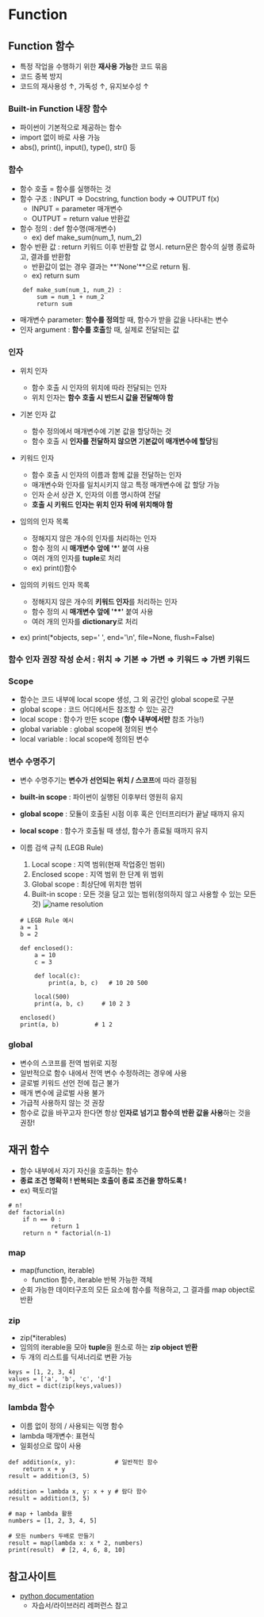 # Function

## Function 함수
- 특정 작업을 수행하기 위한 **재사용 가능**한 코드 묶음
- 코드 중복 방지
- 코드의 재사용성 ↑, 가독성 ↑, 유지보수성 ↑

### Built-in Function 내장 함수
- 파이썬이 기본적으로 제공하는 함수
- import 없이 바로 사용 가능
- abs(), print(), input(), type(), str() 등


### 함수
- 함수 호출 = 함수를 실행하는 것
- 함수 구조 : INPUT ⇒ Docstring, function body ⇒ OUTPUT f(x)
    - INPUT = parameter 매개변수
    - OUTPUT = return value 반환값
- 함수 정의 : def 함수명(매개변수)
    - ex)  def make_sum(num_1, num_2)
- 함수 반환 값 : return 키워드 이후 반환할 값 명시. return문은 함수의 실행 종료하고, 결과를 반환함
    - 반환값이 없는 경우 결과는 **'None'**으로 return 됨.
    - ex)  return sum

```
    def make_sum(num_1, num_2) :
        sum = num_1 + num_2
        return sum
```

- 매개변수 parameter: **함수를 정의**할 때, 함수가 받을 값을 나타내는 변수
- 인자 argument : **함수를 호출**할 때, 실제로 전달되는 값 

### 인자
- 위치 인자
    - 함수 호출 시 인자의 위치에 따라 전달되는 인자
    - 위치 인자는 **함수 호출 시 반드시 값을 전달해야 함**

- 기본 인자 값
    - 함수 정의에서 매개변수에 기본 값을 할당하는 것
    - 함수 호출 시 **인자를 전달하지 않으면 기본값이 매개변수에 할당**됨

- 키워드 인자
    - 함수 호출 시 인자의 이름과 함께 값을 전달하는 인자
    - 매개변수와 인자를 일치시키지 않고 특정 매개변수에 값 할당 가능
    - 인자 순서 상관 X, 인자의 이름 명시하여 전달
    - **호출 시 키워드 인자는 위치 인자 뒤에 위치해야 함**

- 임의의 인자 목록
    - 정해지지 않은 개수의 인자를 처리하는 인자
    - 함수 정의 시 **매개변수 앞에 '*'** 붙여 사용
    - 여러 개의 인자를 **tuple**로 처리
    - ex) print()함수

- 임의의 키워드 인자 목록
    - 정해지지 않은 개수의 **키워드 인자**를 처리하는 인자
    - 함수 정의 시 **매개변수 앞에 '\**'** 붙여 사용
    - 여러 개의 인자를 **dictionary**로 처리
    
    
- ex) print(*objects, sep=' ', end='\n', file=None, flush=False)
### 함수 인자 권장 작성 순서 : 위치 ⇒ 기본 ⇒ 가변 ⇒ 키워드 ⇒ 가변 키워드


### Scope
- 함수는 코드 내부에 local scope 생성, 그 외 공간인 global scope로 구분
- global scope : 코드 어디에서든 참조할 수 있는 공간
- local scope : 함수가 만든 scope (**함수 내부에서만** 참조 가능!)
- global variable : global scope에 정의된 변수
- local variable : local scope에 정의된 변수


### 변수 수명주기
- 변수 수명주기는 **변수가 선언되는 위치 / 스코프**에 따라 결정됨
- **built-in scope** : 파이썬이 실행된 이후부터 영원히 유지
- **global scope** : 모듈이 호출된 시점 이후 혹은 인터프리터가 끝날 때까지 유지
- **local scope** : 함수가 호출될 때 생성, 함수가 종료될 때까지 유지

- 이름 검색 규칙 (LEGB Rule)
    1. Local scope : 지역 범위(현재 작업중인 범위)
    2. Enclosed scope : 지역 범위 한 단계 위 범위
    3. Global scope : 최상단에 위치한 범위
    4. Built-in scope : 모든 것을 담고 있는 범위(정의하지 않고 사용할 수 있는 모든것)
    ![name resolution](https://core-electronics.com.au/media/wysiwyg/tutorials/Tim/Speed/first_image.png)

    ```
    # LEGB Rule 예시
    a = 1
    b = 2

    def enclosed():
        a = 10
        c = 3
        
        def local(c):
            print(a, b, c)   # 10 20 500
        
        local(500)
        print(a, b, c)     # 10 2 3

    enclosed()
    print(a, b)          # 1 2 
    ```

### global

- 변수의 스코프를 전역 범위로 지정
- 일반적으로 함수 내에서 전역 변수 수정하려는 경우에 사용
- 글로벌 키워드 선언 전에 접근 불가
- 매개 변수에 글로벌 사용 불가
- 가급적 사용하지 않는 것 권장
- 함수로 값을 바꾸고자 한다면 항상 **인자로 넘기고 함수의 반환 값을 사용**하는 것을 권장!


## 재귀 함수
- 함수 내부에서 자기 자신을 호출하는 함수
- **종료 조건 명확히 ! 반복되는 호출이 종료 조건을 향하도록 !**
- ex) 팩토리얼
```
# n!
def factorial(n)
	if n == 0 :
			return 1
	return n * factorial(n-1)
```

### map
- map(function, iterable)
    - function 함수, iterable 반복 가능한 객체
- 순회 가능한 데이터구조의 모든 요소에 함수를 적용하고, 그 결과를 map object로 반환

### zip
- zip(*iterables)
- 임의의 iterable을 모아 **tuple**을 원소로 하는 **zip object 반환**
- 두 개의 리스트를 딕셔너리로 변환 가능
```
keys = [1, 2, 3, 4]
values = ['a', 'b', 'c', 'd']
my_dict = dict(zip(keys,values))
```

### lambda 함수
- 이름 없이 정의 / 사용되는 익명 함수
- lambda 매개변수: 표현식
- 일회성으로 많이 사용

```
def addition(x, y):           # 일반적인 함수
	return x + y
result = addition(3, 5)

addition = lambda x, y: x + y # 람다 함수
result = addition(3, 5)
```
```
# map + lambda 활용
numbers = [1, 2, 3, 4, 5]

# 모든 numbers 두배로 만들기
result = map(lambda x: x * 2, numbers)
print(result)  # [2, 4, 6, 8, 10]
```


## 참고사이트
- [python documentation](https://docs.python.org/ko/3/)
    - 자습서/라이브러리 레퍼런스 참고